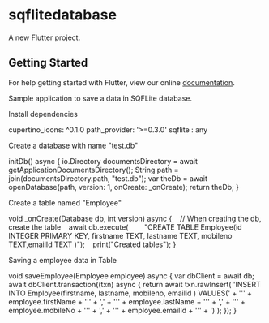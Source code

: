 # sqflitedatabase

A new Flutter project.

## Getting Started

For help getting started with Flutter, view our online
[documentation](https://flutter.io/).


Sample application to save a data in SQFLite database.


Install dependencies

cupertino_icons: ^0.1.0
path_provider: '>=0.3.0'
sqflite : any

Create a database with name "test.db"

initDb() async {
    io.Directory documentsDirectory = await getApplicationDocumentsDirectory();
    String path = join(documentsDirectory.path, "test.db");
    var theDb = await openDatabase(path, version: 1, onCreate: _onCreate);
    return theDb;
}

Create a table named "Employee"

void _onCreate(Database db, int version) async {
    // When creating the db, create the table
    await db.execute(
        "CREATE TABLE Employee(id INTEGER PRIMARY KEY, firstname TEXT, lastname TEXT, mobileno TEXT,emailId TEXT )");
    print("Created tables");
}

Saving a employee data in Table

void saveEmployee(Employee employee) async {
    var dbClient = await db;
    await dbClient.transaction((txn) async {
      return await txn.rawInsert(
          'INSERT INTO Employee(firstname, lastname, mobileno, emailid ) VALUES(' +
              '\'' +
              employee.firstName +
              '\'' +
              ',' +
              '\'' +
              employee.lastName +
              '\'' +
              ',' +
              '\'' +
              employee.mobileNo +
              '\'' +
              ',' +
              '\'' +
              employee.emailId +
              '\'' +
              ')');
    });
  }



  
  
  
